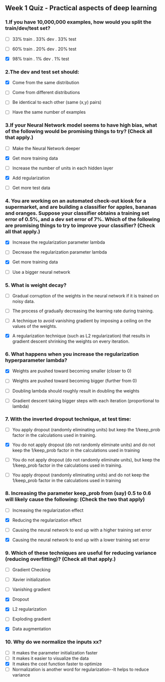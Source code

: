 ## Week 1 Quiz - Practical aspects of deep learning


### 1.If you have 10,000,000 examples, how would you split the train/dev/test set?


- [ ] 33% train . 33% dev . 33% test
- [ ] 60% train . 20% dev . 20% test
- [x] 98% train . 1% dev . 1% test


### 2.The dev and test set should:

- [x] Come from the same distribution
- [ ] Come from different distributions
- [ ] Be identical to each other (same (x,y) pairs)
- [ ] Have the same number of examples


### 3.If your Neural Network model seems to have high bias, what of the following would be promising things to try? (Check all that apply.)

- [ ] Make the Neural Network deeper
- [x] Get more training data
- [ ] Increase the number of units in each hidden layer
- [x] Add regularization
- [ ] Get more test data


### 4. You are working on an automated check-out kiosk for a supermarket, and are building a classifier for apples, bananas and oranges. Suppose your classifier obtains a training set error of 0.5%, and a dev set error of 7%. Which of the following are promising things to try to improve your classifier? (Check all that apply.)


- [x] Increase the regularization parameter lambda
- [ ] Decrease the regularization parameter lambda
- [x] Get more training data
- [ ] Use a bigger neural network


### 5. What is weight decay?


- [ ] Gradual corruption of the weights in the neural network if it is trained on noisy data.
- [ ] The process of gradually decreasing the learning rate during training.
- [ ] A technique to avoid vanishing gradient by imposing a ceiling on the values of the weights.
- [x] A regularization technique (such as L2 regularization) that results in gradient descent shrinking the weights on every iteration.


### 6. What happens when you increase the regularization hyperparameter lambda?


- [x] Weights are pushed toward becoming smaller (closer to 0)
- [ ] Weights are pushed toward becoming bigger (further from 0)
- [ ] Doubling lambda should roughly result in doubling the weights
- [ ] Gradient descent taking bigger steps with each iteration (proportional to lambda)


### 7. With the inverted dropout technique, at test time:

- [ ] You apply dropout (randomly eliminating units) but keep the 1/keep_prob factor in the calculations used in training.
- [x] You do not apply dropout (do not randomly eliminate units) and do not keep the 1/keep_prob factor in the calculations used in training
- [ ] You do not apply dropout (do not randomly eliminate units), but keep the 1/keep_prob factor in the calculations used in training.
- [ ] You apply dropout (randomly eliminating units) and do not keep the 1/keep_prob factor in the calculations used in training


### 8. Increasing the parameter keep_prob from (say) 0.5 to 0.6 will likely cause the following: (Check the two that apply)


- [ ] Increasing the regularization effect
- [x] Reducing the regularization effect
- [ ] Causing the neural network to end up with a higher training set error
- [x] Causing the neural network to end up with a lower training set error


### 9. Which of these techniques are useful for reducing variance (reducing overfitting)? (Check all that apply.)

- [ ] Gradient Checking
- [ ] Xavier initialization
- [ ] Vanishing gradient
- [x] Dropout
- [x] L2 regularization
- [ ] Exploding gradient
- [x] Data augmentation


### 10. Why do we normalize the inputs xx?

- [ ] It makes the parameter initialization faster
- [ ] It makes it easier to visualize the data
- [x] It makes the cost function faster to optimize
- [ ] Normalization is another word for regularization--It helps to reduce variance

